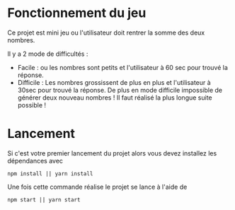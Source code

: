 # Fonctionnement du jeu

Ce projet est mini jeu ou l'utilisateur doit rentrer la somme des deux nombres.

Il y a 2 mode de difficultés :

- Facile : ou les nombres sont petits et l'utilisateur à 60 sec pour trouvé la réponse.
- Difficile : Les nombres grossissent de plus en plus et l'utilisateur à 30sec pour trouvé la réponse. De plus en mode difficile impossible de générer deux nouveau nombres ! Il faut réalisé la plus longue suite possible !

# Lancement

Si c'est votre premier lancement du projet alors vous devez installez les dépendances avec

```
npm install || yarn install
```

Une fois cette commande réalise le projet se lance à l'aide de

```
npm start || yarn start
```
